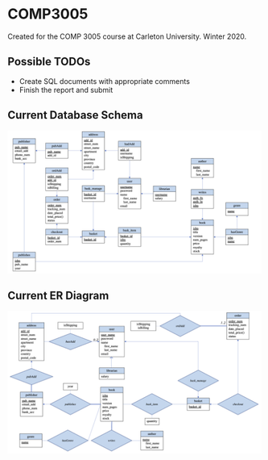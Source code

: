 # COMP3005
Created for the COMP 3005 course at Carleton University. Winter 2020.

## Possible TODOs
- Create SQL documents with appropriate comments
- Finish the report and submit

## Current Database Schema
<p style="text-align:right">
<img src="documentation/DB Schema/DB Schema - Project - COMP3005.png" alt="DB Schema">
</p>

## Current ER Diagram
<p style="text-align:right">
<img src="documentation/ER Diagram/ER Diagram - Project - COMP3005.png" alt="ER Diagram">
</p>
